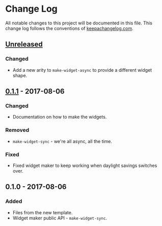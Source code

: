 # Change Log
All notable changes to this project will be documented in this file. This change log follows the conventions of [keepachangelog.com](http://keepachangelog.com/).

## [Unreleased]
### Changed
- Add a new arity to `make-widget-async` to provide a different widget shape.

## [0.1.1] - 2017-08-06
### Changed
- Documentation on how to make the widgets.

### Removed
- `make-widget-sync` - we're all async, all the time.

### Fixed
- Fixed widget maker to keep working when daylight savings switches over.

## 0.1.0 - 2017-08-06
### Added
- Files from the new template.
- Widget maker public API - `make-widget-sync`.

[Unreleased]: https://github.com/your-name/clojewel/compare/0.1.1...HEAD
[0.1.1]: https://github.com/your-name/clojewel/compare/0.1.0...0.1.1
